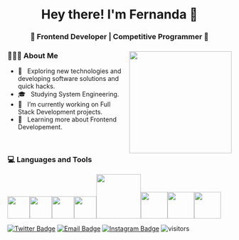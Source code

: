 <h1 align="center">Hey there! I'm Fernanda 👋 </h1>
<h3 align="center">🚀 Frontend Developer | Competitive Programmer  🚀</h3>
<div>
<img align='right' src="https://media.giphy.com/media/ieyl9zmCjO4b4t6qoY/giphy.gif" width="230">
<div align="left"> 
  <h3> 👨🏻‍💻 About Me </h3>

  - 🤔 &nbsp; Exploring new technologies and developing software solutions and quick hacks.
  - 🎓 &nbsp; Studying System Engineering.
  - 💼 &nbsp; I’m currently working on Full Stack Development projects.
  - 🌱 &nbsp; Learning more about Frontend Developement.  
</div> 
</div>

<br/>

<div>
  <h3> 💻 Languages and Tools </h3>
  <p>
   <img src="https://media3.giphy.com/media/ln7z2eWriiQAllfVcn/200w.webp" width="50"><img src="https://i.giphy.com/media/eNAsjO55tPbgaor7ma/200w.webp" width="50"><img src="https://i.giphy.com/media/IdyAQJVN2kVPNUrojM/200.webp" width="50"><img src="https://media3.giphy.com/media/kdFc8fubgS31b8DsVu/giphy.webp" width="50"><img src="https://media.giphy.com/media/kH1DBkPNyZPOk0BxrM/giphy.gif" width="100"><img src="https://media.giphy.com/media/XAxylRMCdpbEWUAvr8/giphy.gif" width="60"><img src="https://media.giphy.com/media/fsEaZldNC8A1PJ3mwp/giphy.gif" width="60"><img src="https://media.giphy.com/media/EK5nB6wQKKN86j7GWx/giphy.gif" width="60">
  <p>
</div> 


[![Twitter Badge](https://img.shields.io/badge/-Twitter-1da1f2?style=flat-square&labelColor=1da1f2&logo=twitter&logoColor=white&link=https://twitter.com/FerGastiarena)](https://twitter.com/FerGastiarena)
[![Email Badge](https://img.shields.io/badge/-Email-c14438?style=flat-square&logo=Gmail&logoColor=white&link=mailto:mf.gastiarena@gmail.com)](mailto:mf.gastiarena@gmail.com)
[![Instagram Badge](https://img.shields.io/badge/-@fergastiarena-purple?style=flat&logo=instagram&logoColor=white&link=https://instagram.com/fergastiarena/)](https://instagram.com/fergastiarena)
![visitors](https://visitor-badge.laobi.icu/badge?page_id=fgastiarena)
